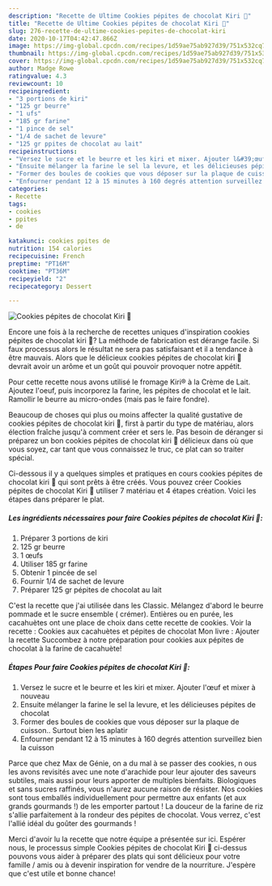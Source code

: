 ```yaml
---
description: "Recette de Ultime Cookies pépites de chocolat Kiri 🧀"
title: "Recette de Ultime Cookies pépites de chocolat Kiri 🧀"
slug: 276-recette-de-ultime-cookies-pepites-de-chocolat-kiri
date: 2020-10-17T04:42:47.866Z
image: https://img-global.cpcdn.com/recipes/1d59ae75ab927d39/751x532cq70/cookies-pepites-de-chocolat-kiri-🧀-photo-principale-de-la-recette.jpg
thumbnail: https://img-global.cpcdn.com/recipes/1d59ae75ab927d39/751x532cq70/cookies-pepites-de-chocolat-kiri-🧀-photo-principale-de-la-recette.jpg
cover: https://img-global.cpcdn.com/recipes/1d59ae75ab927d39/751x532cq70/cookies-pepites-de-chocolat-kiri-🧀-photo-principale-de-la-recette.jpg
author: Madge Rowe
ratingvalue: 4.3
reviewcount: 10
recipeingredient:
- "3 portions de kiri"
- "125 gr beurre"
- "1 ufs"
- "185 gr farine"
- "1 pince de sel"
- "1/4 de sachet de levure"
- "125 gr ppites de chocolat au lait"
recipeinstructions:
- "Versez le sucre et le beurre et les kiri et mixer. Ajouter l&#39;œuf et mixer à nouveau"
- "Ensuite mélanger la farine le sel la levure, et les délicieuses pépites de chocolat"
- "Former des boules de cookies que vous déposer sur la plaque de cuisson.. Surtout bien les aplatir"
- "Enfourner pendant 12 à 15 minutes à 160 degrés attention surveillez bien la cuisson"
categories:
- Recette
tags:
- cookies
- ppites
- de

katakunci: cookies ppites de 
nutrition: 154 calories
recipecuisine: French
preptime: "PT16M"
cooktime: "PT36M"
recipeyield: "2"
recipecategory: Dessert

---
```



![Cookies pépites de chocolat Kiri 🧀](https://img-global.cpcdn.com/recipes/1d59ae75ab927d39/751x532cq70/cookies-pepites-de-chocolat-kiri-🧀-photo-principale-de-la-recette.jpg)

Encore une fois à la recherche de recettes uniques d'inspiration cookies pépites de chocolat kiri 🧀? La méthode de fabrication est dérange facile. Si faux processus alors le résultat ne sera pas satisfaisant et il a tendance à être mauvais. Alors que le délicieux cookies pépites de chocolat kiri 🧀 devrait avoir un arôme et un goût qui pouvoir provoquer notre appétit.

Pour cette recette nous avons utilisé le fromage Kiri® à la Crème de Lait. Ajoutez l&#39;oeuf, puis incorporez la farine, les pépites de chocolat et le lait. Ramollir le beurre au micro-ondes (mais pas le faire fondre).

Beaucoup de choses qui plus ou moins affecter la qualité gustative de cookies pépites de chocolat kiri 🧀, first à partir du type de matériau, alors élection fraîche jusqu'à comment créer et sers le. Pas besoin de déranger si préparez un bon cookies pépites de chocolat kiri 🧀 délicieux dans où que vous soyez, car tant que vous connaissez le truc, ce plat can so traiter spécial.


Ci-dessous il y a quelques simples et pratiques en cours cookies pépites de chocolat kiri 🧀 qui sont prêts à être créés. Vous pouvez créer Cookies pépites de chocolat Kiri 🧀 utiliser 7 matériau et 4 étapes création. Voici les étapes dans préparer le plat.

<!--inarticleads1-->

##### Les ingrédients nécessaires pour faire Cookies pépites de chocolat Kiri 🧀:

1. Préparer 3 portions de kiri
1.  125 gr beurre
1.  1 œufs
1. Utiliser 185 gr farine
1. Obtenir 1 pincée de sel
1. Fournir 1/4 de sachet de levure
1. Préparer 125 gr pépites de chocolat au lait


C&#39;est la recette que j&#39;ai utilisée dans les Classic. Mélangez d&#39;abord le beurre pommade et le sucre ensemble ( crémer). Entières ou en purée, les cacahuètes ont une place de choix dans cette recette de cookies. Voir la recette : Cookies aux cacahuètes et pépites de chocolat Mon livre : Ajouter la recette Succombez à notre préparation pour cookies aux pépites de chocolat à la farine de cacahuète! 

<!--inarticleads2-->

##### Étapes Pour faire Cookies pépites de chocolat Kiri 🧀:

1. Versez le sucre et le beurre et les kiri et mixer. Ajouter l&#39;œuf et mixer à nouveau
1. Ensuite mélanger la farine le sel la levure, et les délicieuses pépites de chocolat
1. Former des boules de cookies que vous déposer sur la plaque de cuisson.. Surtout bien les aplatir
1. Enfourner pendant 12 à 15 minutes à 160 degrés attention surveillez bien la cuisson


Parce que chez Max de Génie, on a du mal à se passer des cookies, n ous les avons revisités avec une note d&#39;arachide pour leur ajouter des saveurs subtiles, mais aussi pour leurs apporter de multiples bienfaits. Biologiques et sans sucres raffinés, vous n&#39;aurez aucune raison de résister. Nos cookies sont tous emballés individuellement pour permettre aux enfants (et aux grands gourmands !) de les emporter partout ! La douceur de la farine de riz s&#39;allie parfaitement à la rondeur des pépites de chocolat. Vous verrez, c&#39;est l&#39;allié idéal du goûter des gourmands ! 


Merci d'avoir lu la recette que notre équipe a présentée sur ici. Espérer nous, le processus simple Cookies pépites de chocolat Kiri 🧀 ci-dessus pouvons vous aider à préparer des plats qui sont délicieux pour votre famille / amis ou à devenir inspiration for vendre de la nourriture. J'espère que c'est utile et bonne chance!
